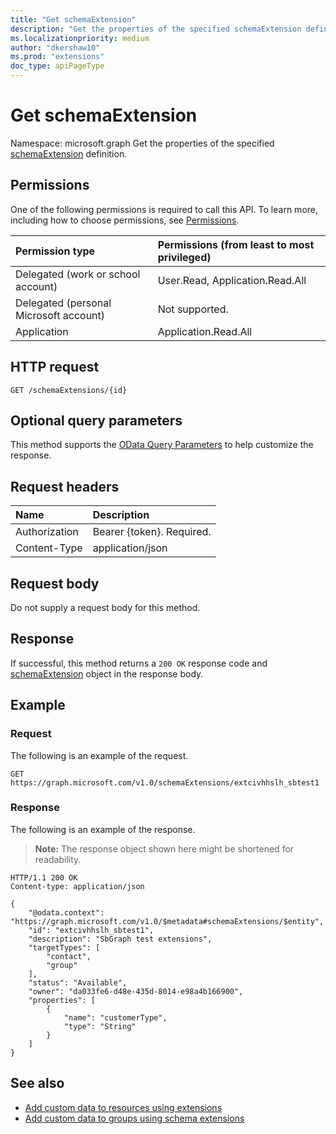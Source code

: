 ```yaml
---
title: "Get schemaExtension"
description: "Get the properties of the specified schemaExtension definition."
ms.localizationpriority: medium
author: "dkershaw10"
ms.prod: "extensions"
doc_type: apiPageType
---
```


# Get schemaExtension

Namespace: microsoft.graph
Get the properties of the specified [schemaExtension](../resources/schemaextension.md) definition.

## Permissions
One of the following permissions is required to call this API. To learn more, including how to choose permissions, see [Permissions](/graph/permissions-reference).


|Permission type      | Permissions (from least to most privileged)              |
|:--------------------|:---------------------------------------------------------|
|Delegated (work or school account) | User.Read, Application.Read.All    |
|Delegated (personal Microsoft account) | Not supported.    |
|Application | Application.Read.All |

## HTTP request
<!-- { "blockType": "ignored" } -->
```http
GET /schemaExtensions/{id}
```
## Optional query parameters
This method supports the [OData Query Parameters](/graph/query-parameters) to help customize the response.

## Request headers
| Name      |Description|
|:----------|:----------|
| Authorization  | Bearer {token}. Required. |
| Content-Type   | application/json |

## Request body
Do not supply a request body for this method.

## Response

If successful, this method returns a `200 OK` response code and [schemaExtension](../resources/schemaextension.md) object in the response body.
## Example
### Request
The following is an example of the request.

<!-- {
  "blockType": "request",
  "name": "get_schemaextension_extcivhhslh_sbtest1",
  "sampleKeys": ["extcivhhslh_sbtest1"]
}-->
```msgraph-interactive
GET https://graph.microsoft.com/v1.0/schemaExtensions/extcivhhslh_sbtest1
```
### Response

The following is an example of the response.
>**Note:** The response object shown here might be shortened for readability.
<!-- {
  "blockType": "response",
  "truncated": true,
  "@odata.type": "microsoft.graph.schemaExtension"
} -->
```http
HTTP/1.1 200 OK
Content-type: application/json

{
    "@odata.context": "https://graph.microsoft.com/v1.0/$metadata#schemaExtensions/$entity",
    "id": "extcivhhslh_sbtest1",
    "description": "SbGraph test extensions",
    "targetTypes": [
        "contact",
        "group"
    ],
    "status": "Available",
    "owner": "da033fe6-d48e-435d-8014-e98a4b166900",
    "properties": [
        {
            "name": "customerType",
            "type": "String"
        }
    ]
}
```

## See also

- [Add custom data to resources using extensions](/graph/extensibility-overview)
- [Add custom data to groups using schema extensions](/graph/extensibility-schema-groups)


<!-- uuid: 8fcb5dbc-d5aa-4681-8e31-b001d5168d79
2015-10-25 14:57:30 UTC -->
<!-- {
  "type": "#page.annotation",
  "description": "Get schemaExtension",
  "keywords": "",
  "section": "documentation",
  "tocPath": ""
}-->
